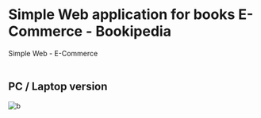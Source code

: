 # Simple Web application for books E-Commerce - Bookipedia

Simple Web - E-Commerce
<br>
<br>
## PC / Laptop version
![b](https://github.com/faisalyudiansah/Roadmap-JavaScript/assets/142356615/d1932a89-2361-4141-8f1b-7d59b0d88b17)
